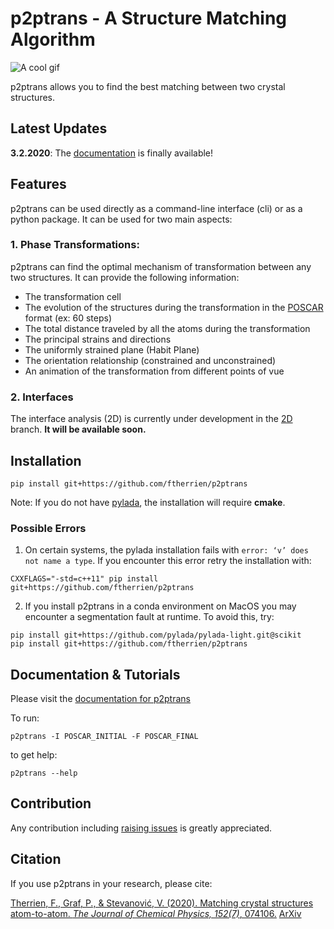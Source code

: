 # p2ptrans - A Structure Matching Algorithm

![A cool gif](https://github.com/ftherrien/p2ptrans/blob/master/WelcomeImage.gif)

p2ptrans allows you to find the best matching between two crystal structures.

## Latest Updates

**3.2.2020**: The [documentation](https://p2ptrans.readthedocs.io) is finally available! 

## Features
p2ptrans can be used directly as a command-line interface (cli) or as a python package. It can be used for two main aspects:

### 1. Phase Transformations:
p2ptrans can find the optimal mechanism of transformation between any two structures. It can provide the following information:
* The transformation cell
* The evolution of the structures during the transformation in the [POSCAR](https://www.vasp.at/wiki/index.php/Input) format (ex: 60 steps)
* The total distance traveled by all the atoms during the transformation
* The principal strains and directions
* The uniformly strained plane (Habit Plane)
* The orientation relationship (constrained and unconstrained)
* An animation of the transformation from different points of vue

### 2. Interfaces
The interface analysis (2D) is currently under development in the [2D](https://github.com/ftherrien/p2ptrans/tree/2D) branch. **It will be available soon.**

## Installation
    pip install git+https://github.com/ftherrien/p2ptrans

Note: If you do not have [pylada](https://github.com/pylada/pylada-light), the installation will require **cmake**.

### Possible Errors
1. On certain systems, the pylada installation fails with `error: ‘v’ does not name a type`. If you encounter this error retry the installation with:
```
CXXFLAGS="-std=c++11" pip install git+https://github.com/ftherrien/p2ptrans
```
2. If you install p2ptrans in a conda environment on MacOS you may encounter a segmentation fault at runtime. To avoid this, try:
```
pip install git+https://github.com/pylada/pylada-light.git@scikit
pip install git+https://github.com/ftherrien/p2ptrans
``` 
## Documentation & Tutorials

Please visit the [documentation for p2ptrans](https://p2ptrans.readthedocs.io)

To run:
    
    p2ptrans -I POSCAR_INITIAL -F POSCAR_FINAL
    
to get help:
    
    p2ptrans --help

## Contribution
Any contribution including [raising issues](https://github.com/ftherrien/p2ptrans/issues) is greatly appreciated.

## Citation
If you use p2ptrans in your research, please cite:

[Therrien, F., Graf, P., & Stevanović, V. (2020). Matching crystal structures atom-to-atom. *The Journal of Chemical Physics, 152(7)*, 074106.](https://aip.scitation.org/doi/full/10.1063/1.5131527) [ArXiv](https://arxiv.org/abs/1909.12965)
